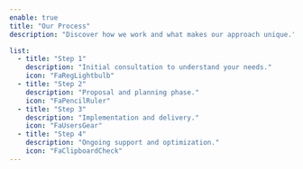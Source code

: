 ```yaml
---
enable: true
title: "Our Process"
description: "Discover how we work and what makes our approach unique."

list:
  - title: "Step 1"
    description: "Initial consultation to understand your needs."
    icon: "FaRegLightbulb"
  - title: "Step 2"
    description: "Proposal and planning phase."
    icon: "FaPencilRuler"
  - title: "Step 3"
    description: "Implementation and delivery."
    icon: "FaUsersGear"
  - title: "Step 4"
    description: "Ongoing support and optimization."
    icon: "FaClipboardCheck"
---
```

